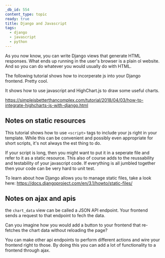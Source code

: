 ```yaml
---
_db_id: 554
content_type: topic
ready: true
title: Django and Javascript
tags:
  - django
  - javascript
  - python
---
```


As you now know, you can write Django views that generate HTML responses. What ends up running in the user's browser is a plain ol website. And so you can do whatever you would usually do with HTML.

The following tutorial shows how to incorperate js into your Django frontend. Pretty cool.

It shows how to use javascript and HighChart.js to draw some useful charts.

https://simpleisbetterthancomplex.com/tutorial/2018/04/03/how-to-integrate-highcharts-js-with-django.html

## Notes on static resources

This tutorial shows how to use `<script>` tags to include your js right in your template. While this can be convenient and possibly even appropriate for short scripts, it's not always the est thing to do.

If your script is long, then you might want to put it in a seperate file and refer to it as a static resource. This also of course adds to the reussability and testability of your javascript code. If everything is all jumbled together then your code can be very hard to unit test.

To learn about how Django allows you to manage static files, take a look here: https://docs.djangoproject.com/en/3.1/howto/static-files/

## Notes on ajax and apis

the `chart_data` view can be called a JSON API endpoint. Your frontend sends a request to that endpoint to fech the data.

Can you imagine how you would add a button to your frontend that re-fetches the chart data without reloading the page?

You can make other api endpoints to perform different actions and wire your frontend right to those. By doing this you can add a lot of functionality to a frontend through ajax.